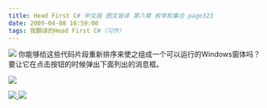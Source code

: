 ```yaml
---
title: Head First C# 中文版 图文皆译 第八章 枚举和集合 page323
date: 2009-04-08 16:59:00
tags: 我翻译的Head First C#（习作）
---
```

![](https://p-blog.csdn.net/images/p_blog_csdn_net/cuipengfei1/EntryImages/20090408/2009-04-08_16-52-25.jpg)
你能够给这些代码片段重新排序来使之组成一个可以运行的Windows窗体吗？要让它在点击按钮的时候弹出下面列出的消息框。

![](https://p-blog.csdn.net/images/p_blog_csdn_net/cuipengfei1/EntryImages/20090408/2009-04-08_16-57-25.jpg)



[ ![](https://profile.csdnimg.cn/5/2/5/3_cuipengfei1)
![](https://g.csdnimg.cn/static/user-reg-year/1x/11.png)
](https://blog.csdn.net/cuipengfei1)





